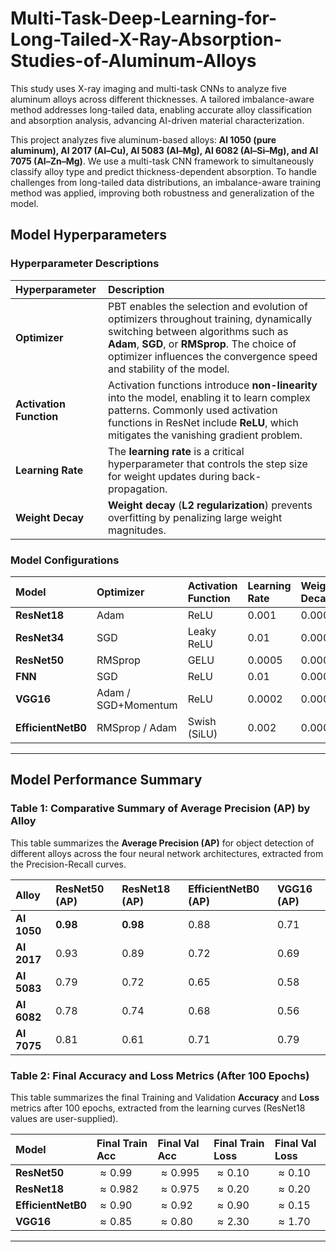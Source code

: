 # Multi-Task-Deep-Learning-for-Long-Tailed-X-Ray-Absorption-Studies-of-Aluminum-Alloys
This study uses X-ray imaging and multi-task CNNs to analyze five aluminum alloys across different thicknesses. A tailored imbalance-aware method addresses long-tailed data, enabling accurate alloy classification and absorption analysis, advancing AI-driven material characterization.

This project analyzes five aluminum-based alloys: **Al 1050 (pure aluminum), Al 2017 (Al–Cu), Al 5083 (Al–Mg), Al 6082 (Al–Si–Mg), and Al 7075 (Al–Zn–Mg)**. We use a multi-task CNN framework to simultaneously classify alloy type and predict thickness-dependent absorption. To handle challenges from long-tailed data distributions, an imbalance-aware training method was applied, improving both robustness and generalization of the model.

## Model Hyperparameters

### Hyperparameter Descriptions

| Hyperparameter | Description |
| :--- | :--- |
| **Optimizer** | PBT enables the selection and evolution of optimizers throughout training, dynamically switching between algorithms such as **Adam**, **SGD**, or **RMSprop**. The choice of optimizer influences the convergence speed and stability of the model. |
| **Activation Function** | Activation functions introduce **non-linearity** into the model, enabling it to learn complex patterns. Commonly used activation functions in ResNet include **ReLU**, which mitigates the vanishing gradient problem. |
| **Learning Rate** | The **learning rate** is a critical hyperparameter that controls the step size for weight updates during back-propagation. |
| **Weight Decay** | **Weight decay** (**L2 regularization**) prevents overfitting by penalizing large weight magnitudes. |

### Model Configurations

| Model | Optimizer | Activation Function | Learning Rate | Weight Decay |
| :--- | :--- | :--- | :--- | :--- |
| **ResNet18** | Adam | ReLU | 0.001 | 0.0001 |
| **ResNet34** | SGD | Leaky ReLU | 0.01 | 0.0001 |
| **ResNet50** | RMSprop | GELU | 0.0005 | 0.0005 |
| **FNN** | SGD | ReLU | 0.01 | 0.0001 |
| **VGG16** | Adam / SGD+Momentum | ReLU | 0.0002 | 0.0001 |
| **EfficientNetB0** | RMSprop / Adam | Swish (SiLU) | 0.002 | 0.0001 |

---

## Model Performance Summary

### Table 1: Comparative Summary of Average Precision (AP) by Alloy

This table summarizes the **Average Precision (AP)** for object detection of different alloys across the four neural network architectures, extracted from the Precision-Recall curves.

| Alloy | ResNet50 (AP) | ResNet18 (AP) | EfficientNetB0 (AP) | VGG16 (AP) |
| :--- | :--- | :--- | :--- | :--- |
| **Al 1050** | **0.98** | **0.98** | 0.88 | 0.71 |
| **Al 2017** | 0.93 | 0.89 | 0.72 | 0.69 |
| **Al 5083** | 0.79 | 0.72 | 0.65 | 0.58 |
| **Al 6082** | 0.78 | 0.74 | 0.68 | 0.56 |
| **Al 7075** | 0.81 | 0.61 | 0.71 | 0.79 |

### Table 2: Final Accuracy and Loss Metrics (After 100 Epochs)

This table summarizes the final Training and Validation **Accuracy** and **Loss** metrics after 100 epochs, extracted from the learning curves (ResNet18 values are user-supplied).

| Model | Final Train Acc | Final Val Acc | Final Train Loss | Final Val Loss |
| :--- | :--- | :--- | :--- | :--- |
| **ResNet50** | $\approx 0.99$ | $\approx 0.995$ | $\approx 0.10$ | $\approx 0.10$ |
| **ResNet18** | $\approx 0.982$ | $\approx 0.975$ | $\approx 0.20$ | $\approx 0.20$ |
| **EfficientNetB0** | $\approx 0.90$ | $\approx 0.92$ | $\approx 0.90$ | $\approx 0.15$ |
| **VGG16** | $\approx 0.85$ | $\approx 0.80$ | $\approx 2.30$ | $\approx 1.70$ |

---
